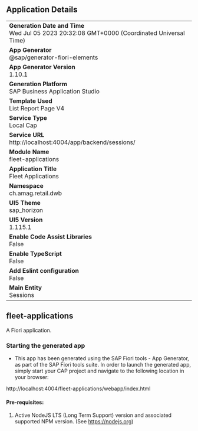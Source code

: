 ## Application Details
|               |
| ------------- |
|**Generation Date and Time**<br>Wed Jul 05 2023 20:32:08 GMT+0000 (Coordinated Universal Time)|
|**App Generator**<br>@sap/generator-fiori-elements|
|**App Generator Version**<br>1.10.1|
|**Generation Platform**<br>SAP Business Application Studio|
|**Template Used**<br>List Report Page V4|
|**Service Type**<br>Local Cap|
|**Service URL**<br>http://localhost:4004/app/backend/sessions/
|**Module Name**<br>fleet-applications|
|**Application Title**<br>Fleet Applications|
|**Namespace**<br>ch.amag.retail.dwb|
|**UI5 Theme**<br>sap_horizon|
|**UI5 Version**<br>1.115.1|
|**Enable Code Assist Libraries**<br>False|
|**Enable TypeScript**<br>False|
|**Add Eslint configuration**<br>False|
|**Main Entity**<br>Sessions|

## fleet-applications

A Fiori application.

### Starting the generated app

-   This app has been generated using the SAP Fiori tools - App Generator, as part of the SAP Fiori tools suite.  In order to launch the generated app, simply start your CAP project and navigate to the following location in your browser:

http://localhost:4004/fleet-applications/webapp/index.html

#### Pre-requisites:

1. Active NodeJS LTS (Long Term Support) version and associated supported NPM version.  (See https://nodejs.org)


